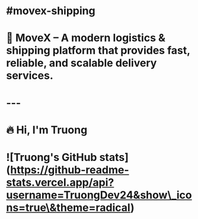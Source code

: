 # \#movex-shipping

# 🚚 MoveX – A modern logistics \& shipping platform that provides fast, reliable, and scalable delivery services.

# ---

# 🔥 Hi, I'm Truong

# !\[Truong's GitHub stats](https://github-readme-stats.vercel.app/api?username=TruongDev24&show\_icons=true\&theme=radical)



